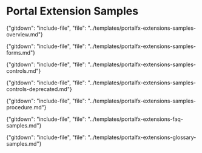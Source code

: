 # Portal Extension Samples

 {"gitdown": "include-file", "file": "../templates/portalfx-extensions-samples-overview.md"}

 {"gitdown": "include-file", "file": "../templates/portalfx-extensions-samples-forms.md"}

 {"gitdown": "include-file", "file": "../templates/portalfx-extensions-samples-controls.md"}

 {"gitdown": "include-file", "file": "../templates/portalfx-extensions-samples-controls-deprecated.md"}

 {"gitdown": "include-file", "file": "../templates/portalfx-extensions-samples-procedure.md"}
 
 {"gitdown": "include-file", "file": "../templates/portalfx-extensions-faq-samples.md"}

 {"gitdown": "include-file", "file": "../templates/portalfx-extensions-glossary-samples.md"}